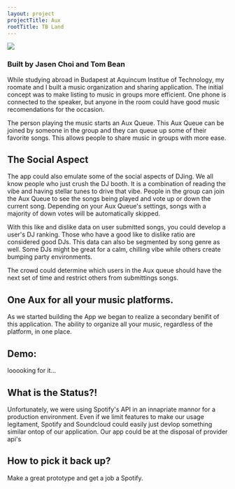 ```yaml
---
layout: project
projectTitle: Aux
rootTitle: TB Land
--- 
```

![](https://tbportfolio.imfast.io/portfolio/aux/AuxOverview.png)
### Built by Jasen Choi and Tom Bean
While studying abroad in Budapest at Aquincum Institue of Technology, my roomate and I built a music organization and sharing application. The initial concept was to make listing to music in groups more efficient. One phone is connected to the speaker, but anyone in the room could have good music recomendations for the occasion.

The person playing the music starts an Aux Queue. This Aux Queue can be joined by someone in the group and they can queue up some of their favorite songs. This allows people to share music in groups with more ease.

## The Social Aspect
The app could also emulate some of the social aspects of DJing. We all know people who just crush the DJ booth. It is a combination of reading the vibe and having stellar tunes to drive that vibe. People in the group can join the Aux Queue to see the songs being played and vote up or down the current song. Depending on your Aux Queue's settings, songs with a majority of down votes will be automatically skipped.

With this like and dislike data on user submitted songs, you could develop a user's DJ ranking. Those who have a good like to dislike ratio are considered good DJs. This data can also be segmented by song genre as well. Some DJs might be great for a calm, chilling vibe while others create bumping party environments. 

The crowd could determine which users in the Aux queue should have the next set of time and restrict others from submittings songs.

## One Aux for all your music platforms.
As we started building the App we began to realize a secondary benifit of this application. The ability to organize all your music, regardless of the platform, in one place.

## Demo:
looooking for it...

## What is the Status?!
Unfortunately, we were using Spotify's API in an innapriate mannor for a production environment. Even if we limit features to make our usage legitament, Spotify and Soundcloud could easily just devlop something similar ontop of our application. Our app could be at the disposal of provider api's

## How to pick it back up?
Make a great prototype and get a job a Spotify.
